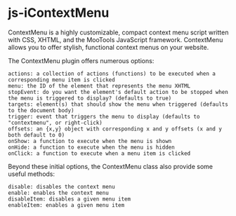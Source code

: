 # js-iContextMenu
ContextMenu is a highly customizable, compact context menu script written with CSS, XHTML, and the MooTools JavaScript framework. ContextMenu allows you to offer stylish, functional context menus on your website. 

The ContextMenu plugin offers numerous options:

    actions: a collection of actions (functions) to be executed when a corresponding menu item is clicked
    menu: the ID of the element that represents the menu XHTML
    stopEvent: do you want the element's default action to be stopped when the menu is triggered to display? (defaults to true)
    targets: element(s) that should show the menu when triggered (defaults to the document body)
    trigger: event that triggers the menu to display (defaults to "contextmenu", or right-click)
    offsets: an {x,y} object with corresponding x and y offsets (x and y both default to 0)
    onShow: a function to execute when the menu is shown
    onHide: a function to execute when the menu is hidden
    onClick: a function to execute when a menu item is clicked

Beyond these initial options, the ContextMenu class also provide some useful methods:

    disable: disables the context menu
    enable: enables the context menu
    disableItem: disables a given menu item
    enableItem: enables a given menu item
